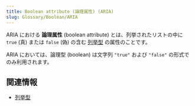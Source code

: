 ```yaml
---
title: Boolean attribute (論理属性) (ARIA)
slug: Glossary/Boolean/ARIA
---
```


ARIA における **論理属性** (boolean attribute) とは、列挙されたリストの中に `true` (真) または `false` (偽) の含む [列挙型](/ja/docs/Glossary/Enumerated) の属性のことです。

ARIA においては、論理型 (boolean) は文字列 `"true"` および `"false"` の形式でのみ利用されます。

## 関連情報

- [列挙型](/ja/docs/Glossary/Enumerated)
